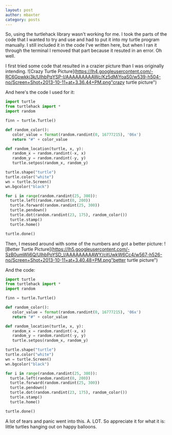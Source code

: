 ```yaml
---
layout: post
author: mbaxter
category: posts
---
```

So, using the turtlehack library wasn't working for me. I took the parts of the code that I wanted to try and use and had to put it into my turtle program manually. I still included it in the code I've written here, but when I ran it through the terminal I removed that part because it resuted in an error. Oh well.

I first tried some code that resulted in a crazier picture than I was originally intending.
![Crazy Turtle Picture](https://lh4.googleusercontent.com/-RC6Gpwkkj3k/UlhbPqYSP-I/AAAAAAAAAWc/Kz5dMiYoaS0/w539-h504-no/Screen+Shot+2013-10-11+at+3.36.44+PM.png"crazy turtle picture")

And here's the code I used for it:
```python
import turtle
from turtlehack import *
import random

finn = turtle.Turtle()

def random_color():
   color_value = format(random.randint(0, 16777215), '06x')
   return "#" + color_value

def random_location(turtle, x, y):
   random_x = random.randint(-x, x)
   random_y = random.randint(-y, y)
   turtle.setpos(random_x, random_y)

turtle.shape("turtle")
turtle.color("white")
wn = turtle.Screen()
wn.bgcolor("black")

for i in range(random.randint(25, 300)):
  turtle.left(random.randint(0, 200))
  turtle.forward(random.randint(25, 300))
  turtle.pendown()
  turtle.dot(random.randint(23, 175), random_color())
  turtle.stamp()
  turtle.home()

turtle.done()
```

Then, I messed around with some of the numbers and got a better picture:
![Better Turtle Picture](https://lh5.googleusercontent.com/-SzB0umWli6Q/UlhbPoYSD_I/AAAAAAAAAWY/cjtUwkW6Cc4/w567-h526-no/Screen+Shot+2013-10-11+at+3.40.48+PM.png"better turtle picture")

And the code:
```python
import turtle
from turtlehack import *
import random

finn = turtle.Turtle()

def random_color():
   color_value = format(random.randint(0, 16777215), '06x')
   return "#" + color_value

def random_location(turtle, x, y):
   random_x = random.randint(-x, x)
   random_y = random.randint(-y, y)
   turtle.setpos(random_x, random_y)

turtle.shape("turtle")
turtle.color("white")
wn = turtle.Screen()
wn.bgcolor("black")

for i in range(random.randint(25, 300)):
  turtle.left(random.randint(0, 200))
  turtle.forward(random.randint(25, 300))
  turtle.pendown()
  turtle.dot(random.randint(23, 175), random_color())
  turtle.stamp()
  turtle.home()

turtle.done()
```

A lot of tears and panic went into this. A. LOT. So appreciate it for what it is: little turtles hanging out on happy balloons.
